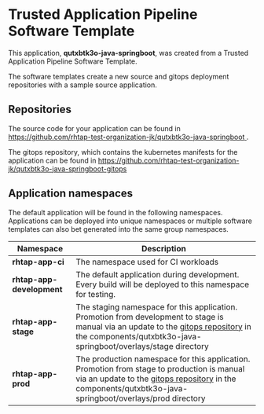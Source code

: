 # Trusted Application Pipeline Software Template

This application, **qutxbtk3o-java-springboot**, was created from a Trusted Application Pipeline Software Template.

The software templates create a new source and gitops deployment repositories with a sample source application. 

## Repositories

The source code for your application can be found in [https://github.com/rhtap-test-organization-jk/qutxbtk3o-java-springboot ](https://github.com/rhtap-test-organization-jk/qutxbtk3o-java-springboot ).
 
The gitops repository, which contains the kubernetes manifests for the application can be found in 
[https://github.com/rhtap-test-organization-jk/qutxbtk3o-java-springboot-gitops ](https://github.com/rhtap-test-organization-jk/qutxbtk3o-java-springboot-gitops ) 

## Application namespaces 

The default application will be found in the following namespaces. Applications can be deployed into unique namespaces or multiple software templates can also bet generated into the same group namespaces.  

|  Namespace   |  Description   |  
| -------- | -------- |
| **rhtap-app-ci** | The namespace used for CI workloads |
| **rhtap-app-development** | The default application during development. Every build will be deployed to this namespace for testing. |
| **rhtap-app-stage** | The staging namespace for this application. Promotion from development to stage is manual via an update to the [gitops repository](https://github.com/rhtap-test-organization-jk/qutxbtk3o-java-springboot-gitops ) in the components/qutxbtk3o-java-springboot/overlays/stage directory |
| **rhtap-app-prod** | The production namespace for this application. Promotion from stage to production is manual via an update to the [gitops repository](https://github.com/rhtap-test-organization-jk/qutxbtk3o-java-springboot-gitops ) in the components/qutxbtk3o-java-springboot/overlays/prod directory |